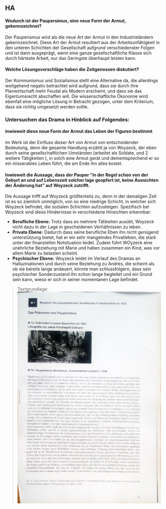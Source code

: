 
## HA

#### Wodurch ist der Paupersimus, eine neue Form der Armut, gekennzeichnet?

Der Pauperismus wird als die neue Art der Armut in den Industrieländern gekennzeichnet. Diese Art der Armut resultiert aus der Arbeitsunfähigkeit in den unteren Schichten der Gesellschaft aufgrund verschiedenster Folgen und ist dann ausgeprägt, wenn eine ganze gesellschaftliche Klasse sich durch härteste Arbeit, nur das Geringste überhaupt leisten kann.

#### Welche Lösungsvorschläge haben die Zeitgenossen diskutiert?

Der Kommunismus und Sozialismus stellt eine Alternative da, die allerdings weitgehend negativ betrachtet wird aufgrund, dass sie durch ihre Planwirtschaft mehr Feudal als Modern erscheint, und dass sie das Eigentumsrecht abschaffen will. 
Die wissenschaftliche Ökonomie wird ebenfall eine mögliche Lösung in Betracht gezogen, unter dem Kriterium, dass sie richtig umgesetzt werden sollte.  


### Untersuchen das Drama in Hinblick auf Folgendes: 
#### inwieweit diese neue Form der Armut das Leben der Figuren bestimmt

Im Werk ist der Einfluss dieser Art von Armut von entscheidender Bedeutung, denn die gesamte Handlung erzählt ja von Woyzeck, der eben durch seine gesellschaftlichen Umständen (arbeitet als Soldate, und 2 weitere Tätigkeiten ), in solch eine Armut gerät und dementsprechend er so ein misserables Leben führt, die am Ende ihn alles kostet.

#### Inwieweit die Aussage, dass der Pauper “in der Regel schon von der Geburt an und auf Lebenszeit solcher lage geopfert ist, keine Aussichten der Änderung hat” auf Woyzeck zutrifft. 

Die Aussage trifft auf Woyzeck größtenteils zu, denn in der damaligen Zeit ist es so ziemlich unmöglich, von so eine niedrige Schicht, in welcher sich Woyzeck befindet, die sozialen Schichten aufzusteigen. 
Spezifisch bei Woyzeck sind diese Hindernisse in verschiedene Hinsichten erkennbar: 

- **Berufliche Ebene:** Trotz dass es mehrere Tätikeiten ausübt, Woyzeck nicht dazu in der Lage in gescheidenen Verhältnissen zu leben. 
- **Private Ebene:** Dadurch dass seine berufliche Eben ihn nicht genügend unterstützung bietet, hat er ein sehr mangelndes Privatleben, die stark unter der finanziellen Notsituation leidet. Zudem führt WOyzeck eine unehrliche Beziehung mit Marie und haben zusammen ein Kind, was vor allem Marie zu belasten scheint. 
- **Psychischer Ebene:** Woyzeck leidet im Verlauf des Dramas an Halluzinationen und durch seine Beziehung zu Andres, die scheint als ob sie bereits lange andauert, könnte man schlussfolgern, dass sein psychischer Sonderzustand ihn schon lange begleitet und ein Grund sein kann, wieso er sich in seiner momentanen Lage befindet. 

> Textgrundlage: 
> ![../../../misc/Media/WIN_20240130_11_01_27_Scan.jpg](../../../../docs/images/WIN_20240130_11_01_27_Scan.jpg)